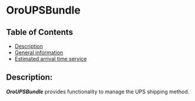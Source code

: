 # OroUPSBundle

## Table of Contents

 - [Description](#description)
 - [General information](./Resources/doc/general-information.md)
 - [Estimated arrival time service](./Resources/doc/time_in_transit.md)

## Description:

***OroUPSBundle*** provides functionality to manage the UPS shipping method.
